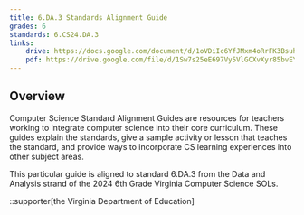 ```yaml
---
title: 6.DA.3 Standards Alignment Guide
grades: 6
standards: 6.CS24.DA.3
links:
    drive: https://docs.google.com/document/d/1oVDiIc6YfJMxm4oRrFK3Bsuh-P3zaGVoQRd7yhdO8Lg/edit?usp=drive_link
    pdf: https://drive.google.com/file/d/1Sw7s25eE697Vy5VlGCXvXyr85bvEYt7S/view?usp=drive_link
---
```


## Overview

Computer Science Standard Alignment Guides are resources for teachers working to integrate computer science into their core curriculum. These guides explain the standards, give a sample activity or lesson that teaches the standard, and provide ways to incorporate CS learning experiences into other subject areas. 

This particular guide is aligned to standard 6.DA.3 from the Data and Analysis strand of the 2024 6th Grade Virginia Computer Science SOLs.

::supporter[the Virginia Department of Education]